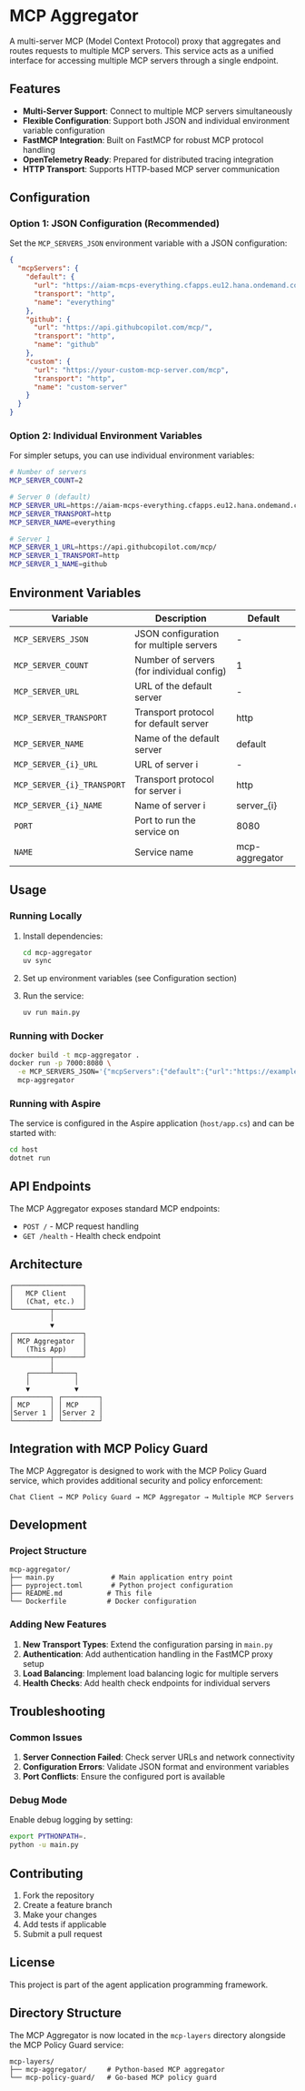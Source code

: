 # MCP Aggregator

A multi-server MCP (Model Context Protocol) proxy that aggregates and routes requests to multiple MCP servers. This service acts as a unified interface for accessing multiple MCP servers through a single endpoint.

## Features

- **Multi-Server Support**: Connect to multiple MCP servers simultaneously
- **Flexible Configuration**: Support both JSON and individual environment variable configuration
- **FastMCP Integration**: Built on FastMCP for robust MCP protocol handling
- **OpenTelemetry Ready**: Prepared for distributed tracing integration
- **HTTP Transport**: Supports HTTP-based MCP server communication

## Configuration

### Option 1: JSON Configuration (Recommended)

Set the `MCP_SERVERS_JSON` environment variable with a JSON configuration:

```json
{
  "mcpServers": {
    "default": {
      "url": "https://aiam-mcps-everything.cfapps.eu12.hana.ondemand.com/mcp",
      "transport": "http",
      "name": "everything"
    },
    "github": {
      "url": "https://api.githubcopilot.com/mcp/",
      "transport": "http",
      "name": "github"
    },
    "custom": {
      "url": "https://your-custom-mcp-server.com/mcp",
      "transport": "http",
      "name": "custom-server"
    }
  }
}
```

### Option 2: Individual Environment Variables

For simpler setups, you can use individual environment variables:

```bash
# Number of servers
MCP_SERVER_COUNT=2

# Server 0 (default)
MCP_SERVER_URL=https://aiam-mcps-everything.cfapps.eu12.hana.ondemand.com/mcp
MCP_SERVER_TRANSPORT=http
MCP_SERVER_NAME=everything

# Server 1
MCP_SERVER_1_URL=https://api.githubcopilot.com/mcp/
MCP_SERVER_1_TRANSPORT=http
MCP_SERVER_1_NAME=github
```

## Environment Variables

| Variable | Description | Default |
|----------|-------------|---------|
| `MCP_SERVERS_JSON` | JSON configuration for multiple servers | - |
| `MCP_SERVER_COUNT` | Number of servers (for individual config) | 1 |
| `MCP_SERVER_URL` | URL of the default server | - |
| `MCP_SERVER_TRANSPORT` | Transport protocol for default server | http |
| `MCP_SERVER_NAME` | Name of the default server | default |
| `MCP_SERVER_{i}_URL` | URL of server i | - |
| `MCP_SERVER_{i}_TRANSPORT` | Transport protocol for server i | http |
| `MCP_SERVER_{i}_NAME` | Name of server i | server_{i} |
| `PORT` | Port to run the service on | 8080 |
| `NAME` | Service name | mcp-aggregator |

## Usage

### Running Locally

1. Install dependencies:
   ```bash
   cd mcp-aggregator
   uv sync
   ```

2. Set up environment variables (see Configuration section)

3. Run the service:
   ```bash
   uv run main.py
   ```

### Running with Docker

```bash
docker build -t mcp-aggregator .
docker run -p 7000:8080 \
  -e MCP_SERVERS_JSON='{"mcpServers":{"default":{"url":"https://example.com/mcp","transport":"http","name":"example"}}}' \
  mcp-aggregator
```

### Running with Aspire

The service is configured in the Aspire application (`host/app.cs`) and can be started with:

```bash
cd host
dotnet run
```

## API Endpoints

The MCP Aggregator exposes standard MCP endpoints:

- `POST /` - MCP request handling
- `GET /health` - Health check endpoint

## Architecture

```
┌─────────────────┐
│   MCP Client    │
│   (Chat, etc.)  │
└─────────┬───────┘
          │
          ▼
┌─────────────────┐
│ MCP Aggregator  │
│   (This App)    │
└─────────┬───────┘
          │
    ┌─────┴─────┐
    │           │
    ▼           ▼
┌─────────┐ ┌─────────┐
│ MCP     │ │ MCP     │
│Server 1 │ │Server 2 │
└─────────┘ └─────────┘
```

## Integration with MCP Policy Guard

The MCP Aggregator is designed to work with the MCP Policy Guard service, which provides additional security and policy enforcement:

```
Chat Client → MCP Policy Guard → MCP Aggregator → Multiple MCP Servers
```

## Development

### Project Structure

```
mcp-aggregator/
├── main.py              # Main application entry point
├── pyproject.toml       # Python project configuration
├── README.md           # This file
└── Dockerfile          # Docker configuration
```

### Adding New Features

1. **New Transport Types**: Extend the configuration parsing in `main.py`
2. **Authentication**: Add authentication handling in the FastMCP proxy setup
3. **Load Balancing**: Implement load balancing logic for multiple servers
4. **Health Checks**: Add health check endpoints for individual servers

## Troubleshooting

### Common Issues

1. **Server Connection Failed**: Check server URLs and network connectivity
2. **Configuration Errors**: Validate JSON format and environment variables
3. **Port Conflicts**: Ensure the configured port is available

### Debug Mode

Enable debug logging by setting:

```bash
export PYTHONPATH=.
python -u main.py
```

## Contributing

1. Fork the repository
2. Create a feature branch
3. Make your changes
4. Add tests if applicable
5. Submit a pull request

## License

This project is part of the agent application programming framework.

## Directory Structure

The MCP Aggregator is now located in the `mcp-layers` directory alongside the MCP Policy Guard service:

```
mcp-layers/
├── mcp-aggregator/     # Python-based MCP aggregator
└── mcp-policy-guard/   # Go-based MCP policy guard
```
